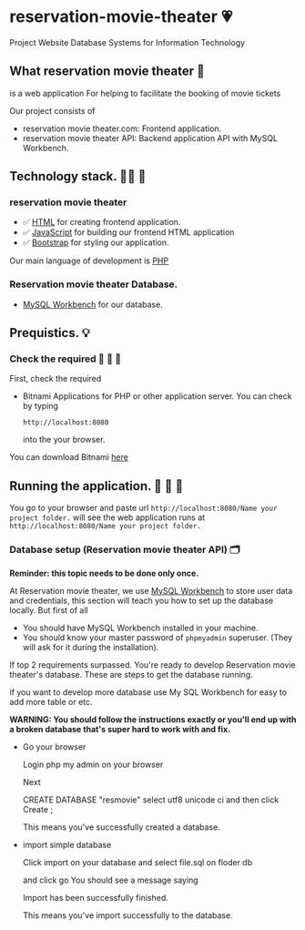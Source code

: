 # reservation-movie-theater :heartpulse:
Project Website Database Systems for Information Technology

## What reservation movie theater :dizzy:
is a web application For helping to facilitate the booking of movie tickets

Our project consists of
- reservation movie theater.com: Frontend application.
- reservation movie theater API: Backend application API with MySQL Workbench.

## Technology stack. :technologist: :school:
### reservation movie theater
- :white_check_mark: [HTML](https://html.com) for creating frontend application.
- :white_check_mark: [JavaScript](https://www.javascript.com) for building our frontend HTML application
- :white_check_mark: [Bootstrap](https://getbootstrap.com) for styling our application.

Our main language of development is [PHP](https://www.php.net)

### Reservation movie theater Database.
- [MySQL Workbench](https://www.mysql.com/products/workbench/) for our database.

## Prequistics. :bulb:   
### Check the required :pushpin: :pushpin: :pushpin:
First, check the required 

- Bitnami Applications for PHP or other application server.
  You can check by typing
  ```
  http://localhost:8080
  ```
  into the your browser.
  
You can download Bitnami [here](https://bitnami.com)

## Running the application. :crystal_ball: :crystal_ball:	 :crystal_ball:	

You go to your browser and paste url `http://localhost:8080/Name your project folder.` will see the web application runs at `http://localhost:8080/Name your project folder.`


### Database setup (Reservation movie theater API) :card_index_dividers:
**Reminder: this topic needs to be done only once.**

At Reservation movie theater, we use [MySQL Workbench](https://www.mysql.com/products/workbench/) to store user data and credentials, this section will teach you how to set up the database locally. But first of all

- You should have MySQL Workbench installed in your machine.
- You should know your master password of `phpmyadmin` superuser. (They will ask for it during the installation).

If top 2 requirements surpassed. You're ready to develop Reservation movie theater's database. These are steps to get the database running.

if you want to develop more database use  My SQL Workbench for easy to add more table or etc.

**WARNING: You should follow the instructions exactly or you'll end up with a broken database that's super hard to work with and fix.**

- Go your browser
  
  Login php my admin on your browser

  Next

  CREATE DATABASE "resmovie" select utf8 unicode ci and then click  Create ;

  This means you've successfully created a database.

- import simple database

  Click import on your database and  select file.sql on floder db

  and click go You should see a message saying

  Import has been successfully finished.

  This means you've import successfully to the database.